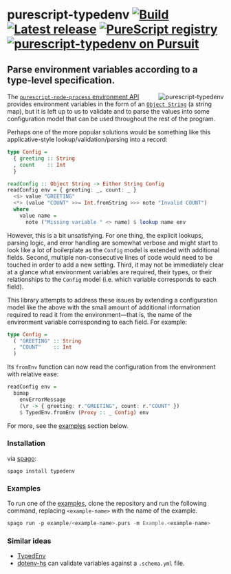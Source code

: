 # purescript-typedenv [![Build](https://github.com/nsaunders/purescript-typedenv/workflows/CI/badge.svg)](https://github.com/nsaunders/purescript-typedenv/actions/workflows/ci.yml) [![Latest release](http://img.shields.io/github/release/nsaunders/purescript-typedenv.svg)](https://github.com/nsaunders/purescript-typedenv/releases) [![PureScript registry](https://img.shields.io/badge/dynamic/json?color=informational&label=registry&query=%24.typedenv.version&url=https%3A%2F%2Fraw.githubusercontent.com%2Fpurescript%2Fpackage-sets%2Fmaster%2Fpackages.json)](https://github.com/purescript/registry) [![purescript-typedenv on Pursuit](https://pursuit.purescript.org/packages/purescript-typedenv/badge)](https://pursuit.purescript.org/packages/purescript-typedenv)
## Parse environment variables according to a type-level specification.

<img src="https://raw.githubusercontent.com/nsaunders/purescript-typedenv/master/img/tile.png" alt="purescript-typedenv" align="right" />

The [`purescript-node-process` environment API](https://pursuit.purescript.org/packages/purescript-node-process/7.0.0/docs/Node.Process#v:getEnv)
provides environment variables in the form of an
[`Object String`](https://pursuit.purescript.org/packages/purescript-foreign-object/2.0.2/docs/Foreign.Object#t:Object)
(a string map), but it is left up to us to validate and to parse the values into some configuration model that can be used
throughout the rest of the program.

Perhaps one of the more popular solutions would be something like this applicative-style lookup/validation/parsing
into a record:

```purescript
type Config =
  { greeting :: String
  , count    :: Int
  }

readConfig :: Object String -> Either String Config
readConfig env = { greeting: _, count: _ }
  <$> value "GREETING"
  <*> (value "COUNT" >>= Int.fromString >>> note "Invalid COUNT")
  where
    value name =
      note ("Missing variable " <> name) $ lookup name env
```

However, this is a bit unsatisfying. For one thing, the explicit lookups, parsing logic, and error handling are somewhat
verbose and might start to look like a lot of boilerplate as the `Config` model is extended with additional fields. Second,
multiple non-consecutive lines of code would need to be touched in order to add a new setting. Third, it may not be
immediately clear at a glance what environment variables are required, their types, or their relationships to the `Config`
model (i.e. which variable corresponds to each field).

This library attempts to address these issues by extending a configuration model like the above with the small amount of
additional information required to read it from the environment⁠—that is, the name of the environment variable corresponding
to each field. For example:

```purescript
type Config =
  ( "GREETING" :: String
  , "COUNT"    :: Int
  )
```

Its `fromEnv` function can now read the configuration from the environment with relative ease:

```purescript
readConfig env =
  bimap
    envErrorMessage
    (\r -> { greeting: r."GREETING", count: r."COUNT" })
    $ TypedEnv.fromEnv (Proxy :: _ Config) env
```

For more, see the [examples](#examples) section below.

### Installation

via [spago](https://github.com/spacchetti/spago):
```
spago install typedenv
```

### Examples

To run one of the [examples](example), clone the repository and run the following command, replacing `<example-name>` with the name of the example.

```purescript
spago run -p example/<example-name>.purs -m Example.<example-name>
```

### Similar ideas
* [TypedEnv](https://github.com/freight-hub/TypedEnv)
* [dotenv-hs](https://github.com/stackbuilders/dotenv-hs) can validate variables against a `.schema.yml` file.
